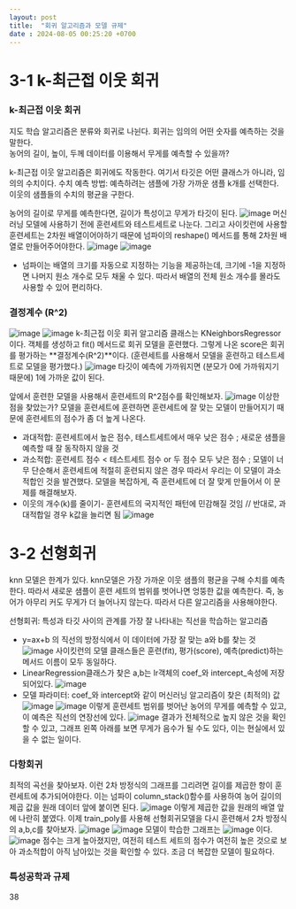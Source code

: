 ```yaml
---
layout: post
title:  "회귀 알고리즘과 모델 규제"
date : 2024-08-05 00:25:20 +0700
---
```

# 3-1 k-최근접 이웃 회귀

### k-최근접 이웃 회귀

지도 학습 알고리즘은 분류와 회귀로 나뉜다. 회귀는 임의의 어떤 숫자를 예측하는 것을 말한다.    
농어의 길이, 높이, 두께 데이터를 이용해서 무게를 예측할 수 있을까?    

k-최근접 이웃 알고리즘은 회귀에도 작동한다. 여기서 타깃은 어떤 클래스가 아니라, 임의의 수치이다. 
수치 예측 방법: 예측하려는 샘플에 가장 가까운 샘플 k개를 선택한다. 이웃의 샘플들의 수치의 평균을 구한다. 

농어의 길이로 무게를 예측한다면, 길이가 특성이고 무게가 타깃이 된다. 
![image](https://github.com/user-attachments/assets/209e1f06-eaf0-4d7f-bf46-7b2c195510e2)
머신러닝 모델에 사용하기 전에 훈련세트와 테스트세트로 나눈다.
그리고 사이킷런에 사용할 훈련세트는 2차원 배열이어야하기 때문에 넘파이의 reshape() 메서드를 통해 2차원 배열로 만들어주어야한다. 
![image](https://github.com/user-attachments/assets/0bb8bf57-54a6-4430-b2e1-19893751cf3f)
![image](https://github.com/user-attachments/assets/a090a8b6-90b6-4688-8b8f-564b9b68a71f)
- 넘파이는 배열의 크기를 자동으로 지정하는 기능을 제공하는데, 크기에 -1을 지정하면 나머지 원소 개수로 모두 채울 수 있다. 따라서 배열의 전체 원소 개수를 몰라도 사용할 수 있어 편리하다. 

### 결정계수 (R^2)
![image](https://github.com/user-attachments/assets/70e794cd-2411-4918-885a-0fff34ceef72)
![image](https://github.com/user-attachments/assets/d8675c5c-d054-4b0c-8fba-66054805f4cf)
k-최근접 이웃 회귀 알고리즘 클래스는 KNeighborsRegressor이다. 
객체를 생성하고 fit() 메서드로 회귀 모델을 훈련했다. 
그렇게 나온 score은 회귀를 평가하는 **결정계수(R^2)**이다. 
(훈련세트를 사용해서 모델을 훈련하고 테스트세트로 모델을 평가했다.)
![image](https://github.com/user-attachments/assets/326e54e1-94dd-4260-ba23-8e2719919a78)
타깃이 예측에 가까워지면 (분모가 0에 가까워지기 때문에) 1에 가까운 값이 된다. 

앞에서 훈련한 모델을 사용해서 훈련세트의 R^2점수를 확인해보자.
![image](https://github.com/user-attachments/assets/492e1741-32df-48f5-8406-f37f65c35e63)
이상한 점을 찾았는가? 
모델을 훈련세트에 훈련하면 훈련세트에 잘 맞는 모델이 만들어지기 때문에 훈련세트의 점수가 좀 더 높게 나온다. 
- 과대적합: 훈련세트에서 높은 점수, 테스트세트에서 매우 낮은 점수 ; 새로운 샘플을 예측할 때 잘 동작하지 않을 것
- 과소적합: 훈련세트 점수 < 테스트세트 점수 or 두 점수 모두 낮은 점수 ; 모델이 너무 단순해서 훈련세트에 적절히 훈련되지 않은 경우
따라서 우리는 이 모델이 과소적합인 것을 발견했다. 모델을 복잡하게, 즉 훈련세트에 더 잘 맞게 만들어서 이 문제를 해결해보자. 
- 이웃의 개수(k)를 줄이기- 훈련세트의 국지적인 패턴에 민감해질 것임 // 반대로, 과대적합일 경우 k값을 늘리면 됨
![image](https://github.com/user-attachments/assets/803c6076-6f5a-4635-a6ce-bde087dd36cb)


# 3-2 선형회귀
knn 모델은 한계가 있다. 
knn모델은 가장 가까운 이웃 샘플의 평균을 구해 수치를 예측한다. 
따라서 새로운 샘플이 훈련 세트의 범위를 벗어나면 엉뚱한 값을 예측한다. 즉, 농어가 아무리 커도 무게가 더 늘어나지 않는다.
따라서 다른 알고리즘을 사용해야한다.  

선형회귀: 특성과 타깃 사이의 관계를 가장 잘 나타내는 직선을 학습하는 알고리즘
- y=ax+b 의 직선의 방정식에서 이 데이터에 가장 잘 맞는 a와 b를 찾는 것
![image](https://github.com/user-attachments/assets/ea3177f7-1a60-4ae6-a128-c0a136f5bd7c)
사이킷런의 모델 클래스들은 훈련(fit), 평가(score), 예측(predict)하는 메서드 이름이 모두 동일하다.
- LinearRegression클래스가 찾은 a,b는 lr객체의 coef_와 intercept_속성에 저장되어있다. 
![image](https://github.com/user-attachments/assets/9caf8761-ec59-4fd9-a625-32cba910115c)
- 모델 파라미터: coef_와 intercept와 같이 머신러닝 알고리즘이 찾은 (최적의) 값
![image](https://github.com/user-attachments/assets/c3c3a4e6-5b87-4a40-a0c6-da025d81ecea)
![image](https://github.com/user-attachments/assets/c77063ba-43e6-4148-a391-dd1d03ae9ed6)
이렇게 훈련세트 범위를 벗어난 농어의 무게를 예측할 수 있고, 이 예측은 직선의 연장선에 있다. 
![image](https://github.com/user-attachments/assets/241b650d-c452-485b-9216-145cb5866707)
결과가 전체적으로 높지 않은 것을 확인할 수 있고, 그래프 왼쪽 아래를 보면 무게가 음수가 될 수도 있다, 이는 현실에서 있을 수 없는 일이다.

 ### 다항회귀 
최적의 곡선을 찾아보자. 이런 2차 방정식의 그래프를 그리려면 길이를 제곱한 항이 훈련세트에 추가되어야한다. 
이는 넘파이 column_stack()함수를 사용하여 농어 길이의 제곱 값을 원래 데이터 앞에 붙이면 된다. 
![image](https://github.com/user-attachments/assets/a5af639f-fe67-46a5-80b5-43d78084a18a)
이렇게 제곱한 값을 원래의 배열 앞에 나란히 붙였다. 
이제 train_poly를 사용해 선형회귀모델을 다시 훈련해서 2차 방정식의 a,b,c를 찾아보자. 
![image](https://github.com/user-attachments/assets/508d08d9-5fb1-4765-8978-76ba97f6192a)
![image](https://github.com/user-attachments/assets/7685e007-3f08-4bd3-a1c3-8fe55cf1a661)
모델이 학습한 그래프는 ![image](https://github.com/user-attachments/assets/fabda719-e7c9-424d-90f1-296668ff7cf4) 이다. 
![image](https://github.com/user-attachments/assets/021ffcf4-0413-4b10-b6a8-f7371c3445ac)
점수는 크게 높아졌지만, 여전히 테스트 세트의 점수가 여전히 높은 것으로 보아 과소적합이 아직 남아있는 것을 확인할 수 있다. 
조금 더 복잡한 모델이 필요하다. 

### 특성공학과 규제
38
